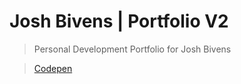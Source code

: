 # Josh Bivens | Portfolio V2

> Personal Development Portfolio for Josh Bivens
 
> [Codepen](https://codepen.io/joshbivens)

